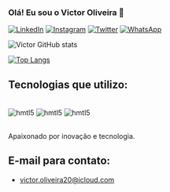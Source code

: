 

### Olá! Eu sou o Victor Oliveira 🦇

[![LinkedIn](https://img.shields.io/badge/LinkedIn-0077B5?style=for-the-badge&logo=linkedin&logoColor=white)](https://www.linkedin.com/in/victoroliveira28/)
[![Instagram](https://img.shields.io/badge/Instagram-E4405F?style=for-the-badge&logo=instagram&logoColor=white)](https://www.instagram.com/_victtor_oliveira/)
[![Twitter](https://img.shields.io/badge/Twitter-1DA1F2?style=for-the-badge&logo=twitter&logoColor=white)](https://twitter.com/OliveViictor)
[![WhatsApp](https://img.shields.io/badge/WhatsApp-25D366?style=for-the-badge&logo=whatsapp&logoColor=white)](https://wa.me/5521993402121)

![Victor GitHub stats](https://github-readme-stats.vercel.app/api?username=VictorOliveira28&show_icons=true&theme=dracula)

[![Top Langs](https://github-readme-stats.vercel.app/api/top-langs/?username=VictorOliveira28)](https://github.com/anuraghazra/github-readme-stats)


## Tecnologias que utilizo:

<div style="display_block"><br />

<img align ="center" alt="hmtl5" src="https://img.shields.io/badge/C%23-239120?style=for-the-badge&logo=c-sharp&logoColor=white"/>
<img align ="center" alt="hmtl5" src="https://img.shields.io/badge/.NET-5C2D91?style=for-the-badge&logo=.net&logoColor=white"/>
<img align ="center" alt="hmtl5" src="https://img.shields.io/badge/PostgreSQL-316192?style=for-the-badge&logo=postgresql&logoColor=white"/>

</div> <br />

Apaixonado por inovação e tecnologia.

## E-mail para contato:

- victor.oliveira20@icloud.com <br />
